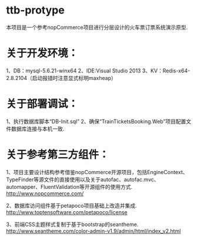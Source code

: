 ﻿# ttb-protype
本项目是一个参考nopCommerce项目进行分层设计的火车票订票系统演示原型.

# 关于开发环境：
1、DB：mysql-5.6.21-winx64
2、IDE:Visual Studio 2013
3、KV：Redis-x64-2.8.2104（启动报错时注意显式标明maxheap）

# 关于部署调试：
1、执行数据库脚本“DB-Init.sql”
2、确保“TrainTicketsBooking.Web”项目配置文件数据库连接与本机一致.

# 关于参考第三方组件：
1、项目主要设计结构参考借鉴nopCommerce开源项目，包括EngineContext、TypeFinder等源文件的直接使用以及关于autofac、autofac.mvc、automapper、FluentValidation等开源组件的使用方式.
http://www.nopcommerce.com/

2、数据库访问组件基于petapoco项目基础上改造并集成.
http://www.toptensoftware.com/petapoco/license

3、前端CSS主题样式复制于基于bootstrap的seantheme.
http://www.seantheme.com/color-admin-v1.9/admin/html/index_v2.html

